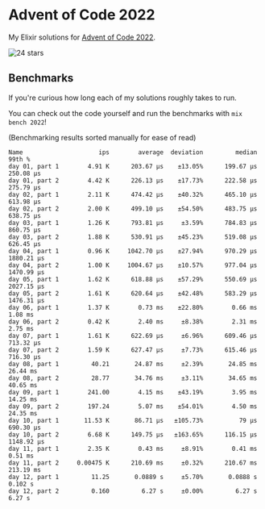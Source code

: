 # Advent of Code 2022

My Elixir solutions for [Advent of Code 2022](https://adventofcode.com/2022).

<!-- stars 2022 start --><img src="https://img.shields.io/badge/2022-24_stars-orange?style=for-the-badge" alt="24 stars" /><!-- stars 2022 end -->

## Benchmarks

If you're curious how long each of my solutions roughly takes to run.

You can check out the code yourself and run the benchmarks with `mix bench 2022`!

(Benchmarking results sorted manually for ease of read)

```
Name                     ips        average  deviation         median         99th %
day 01, part 1        4.91 K      203.67 μs    ±13.05%      199.67 μs      250.08 μs
day 01, part 2        4.42 K      226.13 μs    ±17.73%      222.58 μs      275.79 μs
day 02, part 1        2.11 K      474.42 μs    ±40.32%      465.10 μs      613.98 μs
day 02, part 2        2.00 K      499.10 μs    ±54.50%      483.75 μs      638.75 μs
day 03, part 1        1.26 K      793.81 μs     ±3.59%      784.83 μs      860.75 μs
day 03, part 2        1.88 K      530.91 μs    ±45.23%      519.08 μs      626.45 μs
day 04, part 1        0.96 K     1042.70 μs    ±27.94%      970.29 μs     1880.21 μs
day 04, part 2        1.00 K     1004.67 μs    ±10.57%      977.04 μs     1470.99 μs
day 05, part 1        1.62 K      618.88 μs    ±57.29%      550.69 μs     2027.15 μs
day 05, part 2        1.61 K      620.64 μs    ±42.48%      583.29 μs     1476.31 μs
day 06, part 1        1.37 K        0.73 ms    ±22.80%        0.66 ms        1.08 ms
day 06, part 2        0.42 K        2.40 ms     ±8.38%        2.31 ms        2.75 ms
day 07, part 1        1.61 K      622.69 μs     ±6.96%      609.46 μs      713.32 μs
day 07, part 2        1.59 K      627.47 μs     ±7.73%      615.46 μs      716.30 μs
day 08, part 1         40.21       24.87 ms     ±2.39%       24.85 ms       26.44 ms
day 08, part 2         28.77       34.76 ms     ±3.11%       34.65 ms       40.65 ms
day 09, part 1        241.00        4.15 ms    ±43.19%        3.95 ms       14.25 ms
day 09, part 2        197.24        5.07 ms    ±54.01%        4.50 ms       24.35 ms
day 10, part 1       11.53 K       86.71 μs   ±105.73%          79 μs      690.30 μs
day 10, part 2        6.68 K      149.75 μs   ±163.65%      116.15 μs     1148.92 μs
day 11, part 1        2.35 K        0.43 ms     ±8.91%        0.41 ms        0.51 ms
day 11, part 2     0.00475 K      210.69 ms     ±0.32%      210.67 ms      213.19 ms
day 12, part 1         11.25       0.0889 s     ±5.70%       0.0888 s        0.102 s
day 12, part 2         0.160         6.27 s     ±0.00%         6.27 s         6.27 s
```
